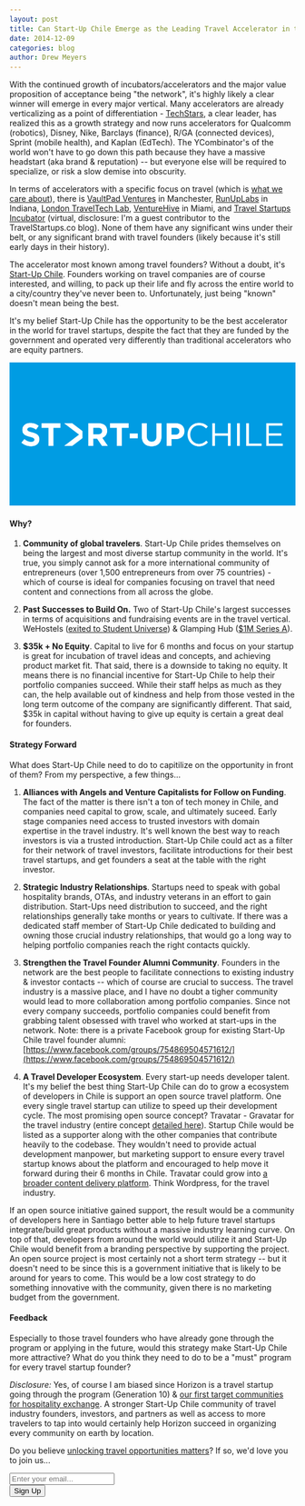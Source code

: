```yaml
---
layout: post
title: Can Start-Up Chile Emerge as the Leading Travel Accelerator in the World?
date: 2014-12-09
categories: blog
author: Drew Meyers
---
```

With the continued growth of incubators/accelerators and the major value proposition of acceptance being "the network", it's highly likely a clear winner will emerge in every major vertical. Many accelerators are already verticalizing as a point of differentiation - [TechStars](http://www.techstars.com), a clear leader, has realized this as a growth strategy and now runs accelerators for Qualcomm (robotics), Disney, Nike, Barclays (finance), R/GA (connected devices), Sprint (mobile health), and Kaplan (EdTech). The YCombinator's of the world won't have to go down this path because they have a massive headstart (aka brand & reputation) -- but everyone else will be required to specialize, or risk a slow demise into obscurity.

In terms of accelerators with a specific focus on travel (which is [what we care about](http://www.horizonapp.co/blog/why-increasing-global-travel-opportunities-matters/)), there is [VaultPad Ventures](http://vaultpadventures.com/) in Manchester, [RunUpLabs](http://runuplabs.com/) in Indiana, [London TravelTech Lab](http://www.thetrampery.com/traveltechlab/), [VentureHive](http://miami.venturehive.co/) in Miami, and [Travel Startups Incubator](http://www.TravelStartups.co) (virtual, disclosure: I'm a guest contributor to the TravelStartups.co blog). None of them have any significant wins under their belt, or any significant brand with travel founders (likely because it's still early days in their history).

The accelerator most known among travel founders? Without a doubt, it's [Start-Up Chile](http://www.startupchile.org). Founders working on travel companies are of course interested, and willing, to pack up their life and fly across the entire world to a city/country they've never been to. Unfortunately, just being "known" doesn't mean being the best.

It's my belief Start-Up Chile has the opportunity to be the best accelerator in the world for travel startups, despite the fact that they are funded by the government and operated very differently than traditional accelerators who are equity partners.

![](/assets/2014-07-07-startup-chile-journey-gen-10-sup-logo.png)

#### Why? ####

1. <strong>Community of global travelers</strong>. Start-Up Chile prides themselves on being the largest and most diverse startup community in the world. It's true, you simply cannot ask for a more international community of entrepreneurs (over 1,500 entrepreneurs from over 75 countries) - which of course is ideal for companies focusing on travel that need content and connections from all across the globe.

2. <strong>Past Successes to Build On.</strong> Two of Start-Up Chile's largest successes in terms of acquisitions and fundraising events are in the travel vertical. WeHostels ([exited to Student Universe](http://blog.wehostels.com/wehostels-is-joining-the-studentuniverse-family/)) & Glamping Hub ([$1M Series A](http://www.startupchile.org/glamping-hub-secures-series-a-investment-from-axon-partners-group/)).

3. <strong>$35k + No Equity</strong>. Capital to live for 6 months and focus on your startup is great for incubation of travel ideas and concepts, and achieving product market fit. That said, there is a downside to taking no equity. It means there is no financial incentive for Start-Up Chile to help their portfolio companies succeed. While their staff helps as much as they can, the help available out of kindness and help from those vested in the long term outcome of the company are significantly different. That said, $35k in capital without having to give up equity is certain a great deal for founders.

#### Strategy Forward ####

What does Start-Up Chile need to do to capitilize on the opportunity in front of them? From my perspective, a few things...

1. <strong>Alliances with Angels and Venture Capitalists for Follow on Funding</strong>. The fact of the matter is there isn't a ton of tech money in Chile, and companies need capital to grow, scale, and ultimately suceed. Early stage companies need access to trusted investors with domain expertise in the travel industry. It's well known the best way to reach investors is via a trusted introduction. Start-Up Chile could act as a filter for their network of travel investors, facilitate introductions for their best travel startups, and get founders a seat at the table with the right investor.

2. <strong>Strategic Industry Relationships</strong>. Startups need to speak with gobal hospitality brands, OTAs, and industry veterans in an effort to gain distribution. Start-Ups need distribution to succeed, and the right relationships generally take months or years to cultivate. If there was a dedicated staff member of Start-Up Chile dedicated to building and owning those crucial industry relationships, that would go a long way to helping portfolio companies reach the right contacts quickly.

3. <strong>Strengthen the Travel Founder Alumni Community</strong>. Founders in the network are the best people to facilitate connections to existing industry & investor contacts -- which of course are crucial to success. The travel industry is a massive place, and I have no doubt a tigher community would lead to more collaboration among portfolio companies. Since not every company succeeds, portfolio companies could benefit from grabbing talent obsessed with travel who worked at start-ups in the network. Note: there is a private Facebook group for existing Start-Up Chile travel founder alumni: [https://www.facebook.com/groups/754869504571612/](https://www.facebook.com/groups/754869504571612/)

4. <strong>A Travel Developer Ecosystem</strong>. Every start-up needs developer talent. It's my belief the best thing Start-Up Chile can do to grow a ecosystem of developers in Chile is support an open source travel platform. One every single travel startup can utilize to speed up their development cycle. The most promising open source concept? Travatar - Gravatar for the travel industry (entire concept [detailed here](http://www.travelstartups.co/travatar-a-travel-business-idea-for-the-taking/)). Startup Chile would be listed as a supporter along with the other companies that contribute heavily to the codebase. They wouldn't need to provide actual development manpower, but marketing support to ensure every travel startup knows about the platform and encouraged to help move it forward during their 6 months in Chile. Travatar could grow into [a broader content delivery platform](http://www.travelstartups.co/the-starting-point-to-real-time-travel-advice-a-location-based-content-delivery-platform/). Think Wordpress, for the travel industry. 

If an open source initiative gained support, the result would be a community of developers here in Santiago better able to help future travel startups integrate/build great products without a massive industry learning curve. On top of that, developers from around the world would utilize it and Start-Up Chile would benefit from a branding perspective by supporting the project. An open source project is most certainly not a short term strategy -- but it doesn't need to be since this is a government initiative that is likely to be around for years to come. This would be a low cost strategy to do something innovative with the community, given there is no marketing budget from the government.

#### Feedback ####

Especially to those travel founders who have already gone through the program or applying in the future, would this strategy make Start-Up Chile more attractive? What do you think they need to do to be a "must" program for every travel startup founder?

<em>Disclosure:</em> Yes, of course I am biased since Horizon is a travel startup going through the program (Generation 10) & [our first target communities for hospitality exchange](http://www.horizonapp.co/startup-chile). A stronger Start-Up Chile community of travel industry founders, investors, and partners as well as access to more travelers to tap into would certainly help Horizon succeed in organizing every community on earth by location. 

Do you believe [unlocking travel opportunities matters](http://www.horizonapp.co/blog/why-increasing-global-travel-opportunities-matters/)? If so, we'd love you to join us...

<!-- Begin MailChimp Signup Form -->
<div id="mc_embed_signup">
<form action="http://willmoyer.us2.list-manage.com/subscribe/post?u=69a898a29bc2e6a0ae2a83cd9&amp;id=835d9a226b" method="post" id="mc-embedded-subscribe-form" name="mc-embedded-subscribe-form" class="validate" target="_blank" novalidate>
  
<div class="mc-field-group">
  <div class="grid grid--tight">
    <div class="grid__item one-whole desk-two-thirds">
      <input type="email" value="" name="EMAIL" class="required email input-text margin-b" id="mce-EMAIL" placeholder="Enter your email...">
    </div>
    <div class="grid__item one-whole desk-one-third">
      <input type="submit" value="Sign Up" name="subscribe" id="mc-embedded-subscribe" class="button btn btn--full margin-b">
      <input type="hidden" name="FILTER" id="FILTER" value="BlogPost" />
    </div>
  </div><!-- end grid -->
</div>
<div id="mce-responses" class="clear">
 <div class="response" id="mce-error-response" style="display:none"></div>
 <div class="response" id="mce-success-response" style="display:none"></div>
</div>    <!-- real people should not fill this in and expect good things - do not remove this or risk form bot signups-->
 <div style="position: absolute; left: -5000px;"><input type="text" name="b_69a898a29bc2e6a0ae2a83cd9_835d9a226b" tabindex="-1" value=""></div>
    
</form>
</div>
  
 <!--End mc_embed_signup--> 